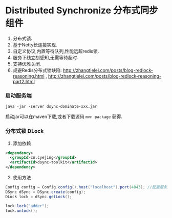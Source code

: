 # Distributed Synchronize 分布式同步组件
1. 分布式锁.
2. 基于Netty长连接实现.
3. 自定义协议,内置等待队列,性能远超redis锁.
4. 服务下线立刻感知,无需等待超时.
5. 支持优雅关闭.
6. 规避Redis分布式锁缺陷: http://zhangtielei.com/posts/blog-redlock-reasoning.html , http://zhangtielei.com/posts/blog-redlock-reasoning-part2.html


### 启动服务端
```
java -jar -server dsync-dominate-xxx.jar
```
启动jar可以在maven下载,或者下载源码 ``mvn package`` 获得.
### 分布式锁 DLock
1. 添加依赖
```xml
<dependency>
  <groupId>cn.cyejing</groupId>
  <artifactId>dsync-toolkit</artifactId>
</dependency>
```
2. 使用方法
```java
Config config = Config.config().host("localhost").port(4843); //配置服务端地址
DSync dSync = DSync.create(config);
DLock lock = dSync.getLock();

lock.lock("adder");
lock.unlock();
```
